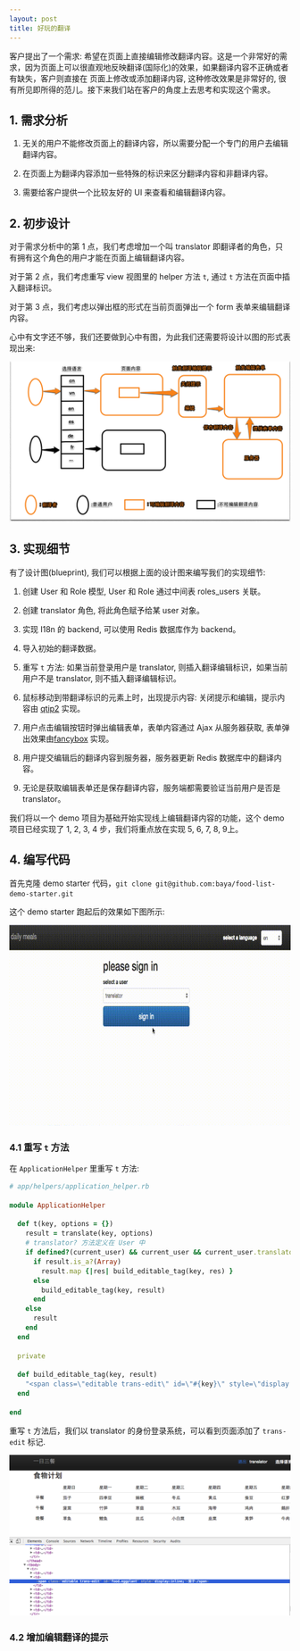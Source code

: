 ```yaml
---
layout: post
title: 好玩的翻译
---
```


客户提出了一个需求: 希望在页面上直接编辑修改翻译内容。这是一个非常好的需求，因为页面上可以很直观地反映翻译(国际化)的效果，如果翻译内容不正确或者有缺失，客户则直接在
页面上修改或添加翻译内容, 这种修改效果是非常好的, 很有所见即所得的范儿。接下来我们站在客户的角度上去思考和实现这个需求。

## 1. 需求分析

1. 无关的用户不能修改页面上的翻译内容，所以需要分配一个专门的用户去编辑翻译内容。

2. 在页面上为翻译内容添加一些特殊的标识来区分翻译内容和非翻译内容。

3. 需要给客户提供一个比较友好的 UI 来查看和编辑翻译内容。


## 2. 初步设计

对于需求分析中的第 1 点，我们考虑增加一个叫 translator 即翻译者的角色，只有拥有这个角色的用户才能在页面上编辑翻译内容。

对于第 2 点，我们考虑重写 view 视图里的 helper 方法 `t`, 通过 `t` 方法在页面中插入翻译标识。

对于第 3 点，我们考虑以弹出框的形式在当前页面弹出一个 form 表单来编辑翻译内容。


心中有文字还不够，我们还要做到心中有图，为此我们还需要将设计以图的形式表现出来:

![t](/images/Snip20160403_40.png)


## 3. 实现细节

有了设计图(blueprint), 我们可以根据上面的设计图来编写我们的实现细节:

1. 创建 User 和 Role 模型, User 和 Role 通过中间表 roles_users 关联。

2. 创建 translator 角色, 将此角色赋予给某 user 对象。

3. 实现 I18n 的 backend, 可以使用 Redis 数据库作为 backend。

4. 导入初始的翻译数据。

5. 重写 `t` 方法: 如果当前登录用户是 translator, 则插入翻译编辑标识，如果当前用户不是 translator, 则不插入翻译编辑标识。

6. 鼠标移动到带翻译标识的元素上时，出现提示内容: 关闭提示和编辑，提示内容由 [qtip2](http://qtip2.com//) 实现。

7. 用户点击编辑按钮时弹出编辑表单，表单内容通过 Ajax 从服务器获取, 表单弹出效果由[fancybox](http://fancybox.net/) 实现。

8. 用户提交编辑后的翻译内容到服务器，服务器更新 Redis 数据库中的翻译内容。

9. 无论是获取编辑表单还是保存翻译内容，服务端都需要验证当前用户是否是 translator。 

我们将以一个 demo 项目为基础开始实现线上编辑翻译内容的功能，这个 demo 项目已经实现了 1, 2, 3, 4 步，我们将重点放在实现 5, 6, 7, 8, 9上。

## 4. 编写代码

首先克隆 demo starter 代码，`git clone git@github.com:baya/food-list-demo-starter.git`

这个 demo starter 跑起后的效果如下图所示:

![food-demo](/images/food-demo.gif)


### 4.1 重写 `t` 方法

在 `ApplicationHelper` 里重写 `t` 方法:

```ruby
# app/helpers/application_helper.rb

module ApplicationHelper

  def t(key, options = {})
    result = translate(key, options)
	# translator? 方法定义在 User 中
    if defined?(current_user) && current_user && current_user.translator?
      if result.is_a?(Array)
        result.map {|res| build_editable_tag(key, res) }
      else
        build_editable_tag(key, result)
      end
    else
      result
    end
  end

  private

  def build_editable_tag(key, result)
    "<span class=\"editable trans-edit\" id=\"#{key}\" style=\"display:inline;\">#{result}</span>".html_safe
  end

end

```

重写 `t` 方法后，我们以 translator 的身份登录系统，可以看到页面添加了 `trans-edit` 标记.

![](/images/Snip20160415_3.png)

### 4.2 增加编辑翻译的提示
